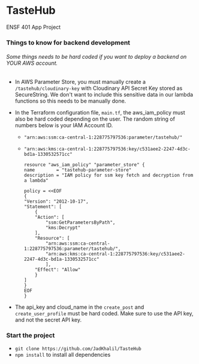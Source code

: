 # TasteHub
ENSF 401 App Project


### Things to know for backend development
###### Some things needs to be hard coded if you want to deploy a backend on YOUR AWS account.

- In AWS Parameter Store, you must manually create a `/tastehub/cloudinary-key` with Cloudinary API Secret Key stored as SecureString. We don't want to include this sensitive data in our lambda functions so this needs to be manually done.
- In the Terraform configuration file, `main.tf`, the aws_iam_policy must also be hard coded depending on the user. The random string of numbers below is your IAM Account ID.

    - `"arn:aws:ssm:ca-central-1:228775797536:parameter/tastehub/"`

    - `"arn:aws:kms:ca-central-1:228775797536:key/c531aee2-2247-4d3c-bd1a-1330532571cc"`

        ```
        resource "aws_iam_policy" "parameter_store" {
        name        = "tastehub-parameter-store"
        description = "IAM policy for ssm key fetch and decryption from a lambda"

        policy = <<EOF
        {
        "Version": "2012-10-17",
        "Statement": [
            {
            "Action": [
                "ssm:GetParametersByPath",
                "kms:Decrypt"
            ],
            "Resource": [
                "arn:aws:ssm:ca-central-1:228775797536:parameter/tastehub/",
                "arn:aws:kms:ca-central-1:228775797536:key/c531aee2-2247-4d3c-bd1a-1330532571cc"
                ],
            "Effect": "Allow"
            }
        ]
        }
        EOF
        }
        ```
- The api_key and cloud_name in the `create_post` and `create_user_profile` must be hard coded. Make sure to use the API key, and not the secret API key. 


### Start the project
- `git clone https://github.com/JadKhalil/TasteHub`
- `npm install` to install all dependencies